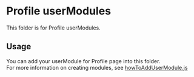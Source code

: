 # Profile userModules

This folder is for Profile userModules.

## Usage

You can add your userModule for Profile page into this folder. <br/>
For more information on creating modules, see [howToAddUserModule.js](https://github.com/KanashiiDev/MAL-Clean-JS/blob/main/src/howToAddUserModule.js)
